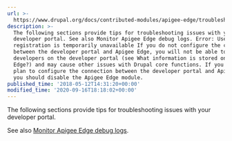 ```yaml
---
url: >-
  https://www.drupal.org/docs/contributed-modules/apigee-edge/troubleshoot-issues
description: >-
  The following sections provide tips for troubleshooting issues with your
  developer portal. See also Monitor Apigee Edge debug logs. Error: User
  registration is temporarily unavailable If you do not configure the connection
  between the developer portal and Apigee Edge, you will not be able to register
  developers on the developer portal (see What information is stored on Apigee
  Edge?) and may cause other issues with Drupal core functions. If you do not
  plan to configure the connection between the developer portal and Apigee Edge,
  you should disable the Apigee Edge module.
published_time: '2018-05-12T14:31:20+00:00'
modified_time: '2020-09-16T18:18:02+00:00'
---
```

The following sections provide tips for troubleshooting issues with your developer portal. 

See also [Monitor Apigee Edge debug logs](https://www.drupal.org/docs/8/modules/apigee-edge/monitor-apigee-edge-debug-logs).